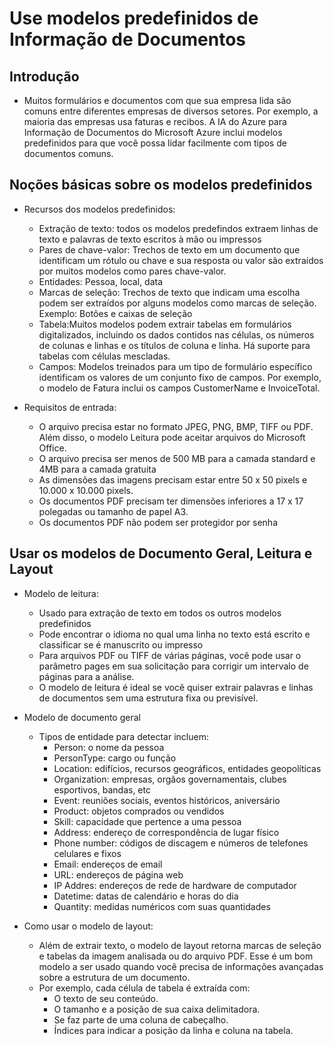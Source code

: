 # Use modelos predefinidos de Informação de Documentos

## Introdução

- Muitos formulários e documentos com que sua empresa lida são comuns entre diferentes empresas de diversos setores. Por exemplo, a maioria das empresas usa faturas e recibos. A IA do Azure para Informação de Documentos do Microsoft Azure inclui modelos predefinidos para que você possa lidar facilmente com tipos de documentos comuns.

## Noções básicas sobre os modelos predefinidos

- Recursos dos modelos predefinidos:
  - Extração de texto: todos os modelos predefindos extraem linhas de texto e palavras de texto escritos à mão ou impressos
  - Pares de chave-valor: Trechos de texto em um documento que identificam um rótulo ou chave e sua resposta ou valor são extraídos por muitos modelos como pares chave-valor.
  - Entidades: Pessoa, local, data
  - Marcas de seleção: Trechos de texto que indicam uma escolha podem ser extraídos por alguns modelos como marcas de seleção. Exemplo: Botões e caixas de seleção
  - Tabela:Muitos modelos podem extrair tabelas em formulários digitalizados, incluindo os dados contidos nas células, os números de colunas e linhas e os títulos de coluna e linha. Há suporte para tabelas com células mescladas.
  - Campos: Modelos treinados para um tipo de formulário específico identificam os valores de um conjunto fixo de campos. Por exemplo, o modelo de Fatura inclui os campos CustomerName e InvoiceTotal.

- Requisitos de entrada:
  - O arquivo precisa estar no formato JPEG, PNG, BMP, TIFF ou PDF. Além disso, o modelo Leitura pode aceitar arquivos do Microsoft Office.
  - O arquivo precisa ser menos de 500 MB para a camada standard e 4MB para a camada gratuita
  - As dimensões das imagens precisam estar entre 50 x 50 pixels e 10.000 x 10.000 pixels.
  - Os documentos PDF precisam ter dimensões inferiores a 17 x 17 polegadas ou tamanho de papel A3.
  - Os documentos PDF não podem ser protegidor por senha

## Usar os modelos de Documento Geral, Leitura e Layout

- Modelo de leitura:
  - Usado para extração de texto em todos os outros modelos predefinidos
  - Pode encontrar o idioma no qual uma linha no texto está escrito e classificar se é manuscrito ou impresso
  - Para arquivos PDF ou TIFF de várias páginas, você pode usar o parâmetro pages em sua solicitação para corrigir um intervalo de páginas para a análise.
  - O modelo de leitura é ideal se você quiser extrair palavras e linhas de documentos sem uma estrutura fixa ou previsível.

- Modelo de documento geral
  - Tipos de entidade para detectar incluem:
    - Person: o nome da pessoa
    - PersonType: cargo ou função
    - Location: edifícios, recursos geográficos, entidades geopolíticas
    - Organization: empresas, orgãos governamentais, clubes esportivos, bandas, etc
    - Event: reuniões sociais, eventos históricos, aniversário
    - Product: objetos comprados ou vendidos
    - Skill: capacidade que pertence a uma pessoa
    - Address: endereço de correspondência de lugar físico
    - Phone number: códigos de discagem e números de telefones celulares e fixos
    - Email: endereços de email
    - URL: endereços de página web
    - IP Addres: endereços de rede de hardware de computador
    - Datetime: datas de calendário e horas do dia
    - Quantity: medidas numéricos com suas quantidades

- Como usar o modelo de layout:
  - Além de extrair texto, o modelo de layout retorna marcas de seleção e tabelas da imagem analisada ou do arquivo PDF. Esse é um bom modelo a ser usado quando você precisa de informações avançadas sobre a estrutura de um documento.
  - Por exemplo, cada célula de tabela é extraída com:
    - O texto de seu conteúdo.
    - O tamanho e a posição de sua caixa delimitadora.
    - Se faz parte de uma coluna de cabeçalho.
    - Índices para indicar a posição da linha e coluna na tabela.